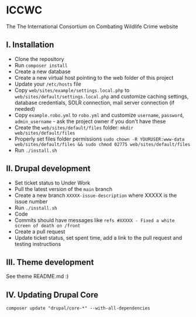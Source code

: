 # ICCWC

The The International Consortium on Combating Wildlife Crime website

## I. Installation

* Clone the repository
* Run `composer install`
* Create a new database
* Create a new virtual host pointing to the web folder of this project
* Update your `/etc/hosts` file
* Copy `web/sites/example/settings.local.php` to `web/sites/default/settings.local.php` and customize caching settings, database credentials, SOLR connection, mail server connection (if needed)
* Copy `example.robo.yml` to `robo.yml` and customize `username`, `password`, `admin_username` - ask the project owner if you don't have these
* Create the `web/sites/default/files` folder: `mkdir web/sites/default/files`
* Properly set files folder permissions `sudo chown -R YOURUSER:www-data web/sites/default/files && sudo chmod 02775 web/sites/default/files`
* Run `./install.sh`

## II. Drupal development

* Set ticket status to Under Work
* Pull the latest version of the `main` branch
* Create a new branch `XXXXX-issue-description` where XXXXX is the issue number
* Run `./install.sh`
* Code
* Commits should have messages like `refs #XXXXX - Fixed a white screen of death on /front`
* Create a pull request
* Update ticket status, set spent time, add a link to the pull request and testing instructions

## III. Theme development

See theme README.md :)

## IV. Updating Drupal Core

`composer update "drupal/core-*" --with-all-dependencies`
